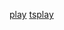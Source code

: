 [play](https://www.typescriptlang.org/play?#code/C4TwDgpgBAYgdlAPAFQDRQEoD4oF4oAUAHgFxTICUeOGUA3ALABQokUglcBJo77FmcosVXDmT1mzVtABmASyIQAJmAD2suMDxIAkugDyOAtLLwkpxLqgH05ywaHVYCC-pyMmzAMYq4AZ01yCspqGmSBSqrqmvjMLlaGxk5mznZYNimuDiJQzACQBMTChkRUhVR5BSD8yTqZRTlMufnSpQQAdB1QAF71BCCl-YQdbd0UY+IeTN5+AQCGnlrhwVGEzEZkBHBkcACuALYARhAATvW7hyf1FVtQ50enjgi4z1AADFAA-FAAjFDbUAAqKDSTZQAC0P3G7i8Pl8KgANhA2vCVABzQjSeaEABsYzoUAA9ASoAB2ABMrwkTCAA) [tsplay](https://tsplay.dev/w6qkGW)
